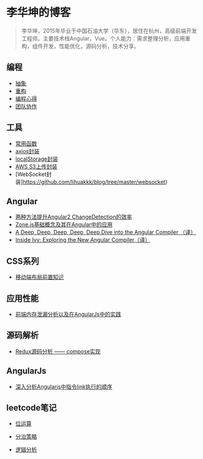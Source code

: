 # 李华坤的博客

> 李华坤，2015年毕业于中国石油大学（华东），居住在杭州，高级前端开发工程师。主要技术栈Angular，Vue。个人能力：需求整理分析，应用重构，组件开发，性能优化，源码分析，技术分享。

## 编程

- [抽象](https://github.com/lihuakkk/blog/issues/9)
- [重构](https://github.com/lihuakkk/blog/issues/18)
- [编程心得](https://github.com/lihuakkk/blog/issues/19)
- [团队协作](https://github.com/lihuakkk/blog/issues/20)

## 工具

- [常用函数](https://github.com/lihuakkk/blog/issues/13)
- [axios封装](https://github.com/lihuakkk/blog/tree/master/axios)
- [localStorage封装](https://github.com/lihuakkk/blog/tree/master/localstorage)
- [AWS S3上传封装](https://github.com/lihuakkk/blog/tree/master/s3Uplaod.js)
- [WebSocket封装]https://github.com/lihuakkk/blog/tree/master/websocket)

## Angular

- [两种方法提升Angular2 ChangeDetection的效率](https://github.com/lihuakkk/blog/issues/7)
- [Zone.js基础概念及其在Angular中的应用](https://github.com/lihuakkk/blog/issues/2)
- [A Deep, Deep, Deep, Deep, Deep Dive into the Angular Compiler （译）](https://github.com/lihuakkk/blog/issues/4)
- [Inside Ivy: Exploring the New Angular Compiler（译）](https://github.com/lihuakkk/blog/issues/5)

## CSS系列

- [移动端布局前置知识](https://github.com/lihuakkk/blog/issues/8)

## 应用性能

- [前端内存泄漏分析以及在AngularJs中的实践](https://github.com/lihuakkk/blog/issues/3)

## 源码解析

- [Redux源码分析 —— compose实现](https://github.com/lihuakkk/blog/issues/1)

## AngularJs

- [深入分析Angularjs中指令link执行的顺序](https://github.com/lihuakkk/blog/issues/6)

## leetcode笔记

- [位运算](https://github.com/lihuakkk/blog/issues/10)

- [分治策略](https://github.com/lihuakkk/blog/issues/11)

- [逻辑分析](https://github.com/lihuakkk/blog/issues/12)
